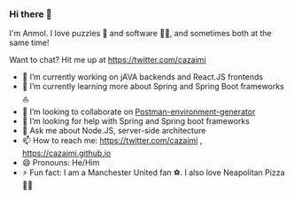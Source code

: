 ### Hi there 👋

I'm Anmol. I love puzzles 🧩  and software 👨‍💻, and sometimes both at the same time!

Want to chat? Hit me up at https://twitter.com/cazaimi

- 🔭 I’m currently working on jAVA backends and React.JS frontends
- 🌱 I’m currently learning more about Spring and Spring Boot frameworks ⛵️
- 👯 I’m looking to collaborate on [Postman-environment-generator](www.github.com/cazaimi/postman-environment-generator)
- 🤔 I’m looking for help with Spring and Spring boot frameworks 
- 💬 Ask me about Node.JS, server-side architecture
- 📫 How to reach me: https://twitter.com/cazaimi , https://cazaimi.github.io 
- 😄 Pronouns: He/Him
- ⚡ Fun fact: I am a Manchester United fan ⚽️. I also love Neapolitan Pizza 🍕🤩


<!--
**Cazaimi/Cazaimi** is a ✨ _special_ ✨ repository because its `README.md` (this file) appears on your GitHub profile.

Here are some ideas to get you started:

- 🔭 I’m currently working on ...
- 🌱 I’m currently learning ...
- 👯 I’m looking to collaborate on ...
- 🤔 I’m looking for help with ...
- 💬 Ask me about ...
- 📫 How to reach me: ...
- 😄 Pronouns: ...
- ⚡ Fun fact: ...
-->
